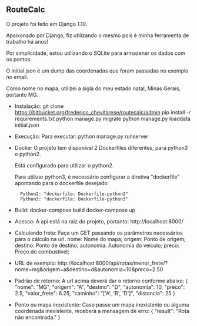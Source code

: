 ## **RouteCalc** ##

O projeto foi feito em Django 1.10.

Apaixonado por Django, fiz utilizando o mesmo pois é minha ferramenta de trabalho há anos!

Por simplicidade, estou utilizando o SQLite para armazenar os dados com os pontos.

O initial.json é um dump das coordenadas que foram passadas no exemplo no email.

Como nome no mapa, utilizei a sigla do meu estado natal, Minas Gerais, portanto MG.



* Instalação:
    git clone https://bitbucket.org/frederico_chevitarese/routecalc/admin
    pip install -r requirements.txt
    python manage.py migrate
    python manage.py loaddata initial.json

* Execução:
    Para executar: python manage.py runserver

* Docker
    O projeto tem disponível 2 Dockerfiles diferentes, para python3 e python2.

    Está configurado para utilizar o python2.

    Para utilizar python3, é necessário configurar a diretiva "dockerfile" apontando para o dockerfile desejado:

        Python2: "dockerfile: Dockerfile-python2"
        Python3: "dockerfile: Dockerfile-python3"

* Build:
    docker-compose build
    docker-compose up

* Acesso:
    A api está na raiz do projeto, portanto:
    http://localhost:8000/

* Calculando frete:
    Faça um GET passando os parâmetros necessários para o cálculo na url.
    nome: Nome do mapa;
    origem: Ponto de origem;
    destino: Ponto de destino;
    autonomia: Autonomia do veículo;
    preco: Preço do combustível;

* URL de exemplo:
    http://localhost:8000/api/rotas/menor_frete/?nome=mg&origem=a&destino=d&autonomia=10&preco=2.50


* Padrão de retorno:
    A url acima deverá dar o retorno conforme abaixo:
    {
        "nome": "MG",
        "origem": "A",
        "destino": "D",
        "autonomia": 10,
        "preco": 2.5,
        "valor_frete": 6.25,
        "caminho": "['A', 'B', 'D']",
        "distancia": 25
    }

* Ponto ou mapa inexistente:
    Caso passe um mapa inexistente ou alguma coordenada inexistente, receberá a mensagem de erro:
    {
        "result": "Rota não encontrada."
    }